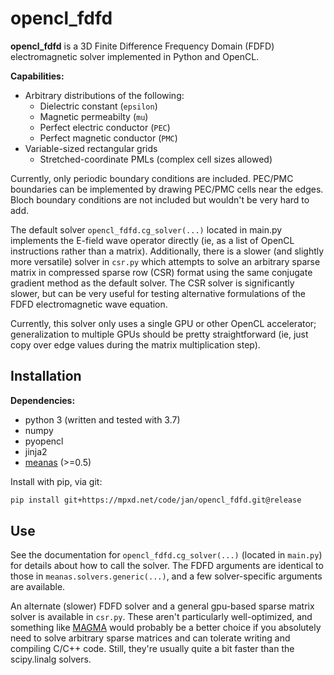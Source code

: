# opencl_fdfd

**opencl_fdfd** is a 3D Finite Difference Frequency Domain (FDFD)
electromagnetic solver implemented in Python and OpenCL.


**Capabilities:**
* Arbitrary distributions of the following:
    * Dielectric constant (`epsilon`)
    * Magnetic permeabilty (`mu`)
    * Perfect electric conductor (`PEC`)
    * Perfect magnetic conductor (`PMC`)
* Variable-sized rectangular grids
    * Stretched-coordinate PMLs (complex cell sizes allowed)

Currently, only periodic boundary conditions are included.
PEC/PMC boundaries can be implemented by drawing PEC/PMC cells near the edges.
Bloch boundary conditions are not included but wouldn't be very hard to add.

The default solver `opencl_fdfd.cg_solver(...)` located in main.py
implements the E-field wave operator directly (ie, as a list of OpenCL
instructions rather than a matrix). Additionally, there is a slower
(and slightly more versatile) solver in `csr.py` which attempts to solve
an arbitrary sparse matrix in compressed sparse row (CSR) format using
the same conjugate gradient method as the default solver. The CSR solver
is significantly slower, but can be very useful for testing alternative
formulations of the FDFD electromagnetic wave equation.

Currently, this solver only uses a single GPU or other OpenCL accelerator;
generalization to multiple GPUs should be pretty straightforward
(ie, just copy over edge values during the matrix multiplication step).


## Installation

**Dependencies:**
* python 3 (written and tested with 3.7)
* numpy
* pyopencl
* jinja2
* [meanas](https://mpxd.net/code/jan/meanas) (>=0.5)


Install with pip, via git:
```bash
pip install git+https://mpxd.net/code/jan/opencl_fdfd.git@release
```


## Use

See the documentation for `opencl_fdfd.cg_solver(...)`
(located in ```main.py```) for details about how to call the solver.
The FDFD arguments are identical to those in
`meanas.solvers.generic(...)`, and a few solver-specific
arguments are available.
 
An alternate (slower) FDFD solver and a general gpu-based sparse matrix
solver is available in `csr.py`. These aren't particularly
well-optimized, and something like
[MAGMA](http://icl.cs.utk.edu/magma/index.html) would probably be a
better choice if you absolutely need to solve arbitrary sparse matrices
and can tolerate writing and compiling C/C++ code. Still, they're
usually quite a bit faster than the scipy.linalg solvers.
